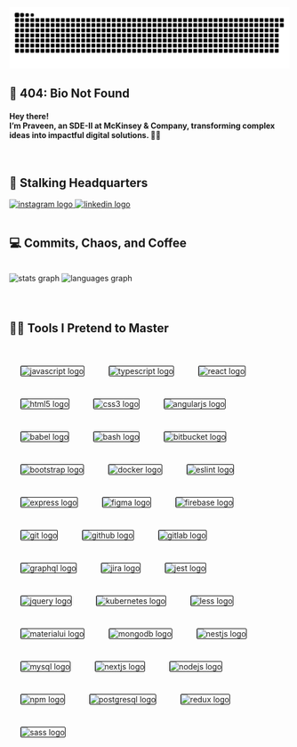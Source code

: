 
<img src="snake.svg" alt="Snake animation" />
<br clear="both">
<h2 align="left">🚧 404: Bio Not Found</h2>
<h4 align="left">Hey there!<br>I’m Praveen, an SDE-II at McKinsey & Company, transforming complex ideas into impactful digital solutions. 🚀✨</h4>
<br clear="both">
<h2 align="left">📡 Stalking Headquarters</h2>
<div align="left">
  <a href="https://www.instagram.com/pr__veen" target="_blank">
    <img src="https://img.shields.io/static/v1?message=Instagram&logo=instagram&label=&color=E4405F&logoColor=white&labelColor=&style=for-the-badge" height="35" alt="instagram logo"  />
  </a>
  <a href="https://www.linkedin.com/in/pr--veen/" target="_blank">
    <img src="https://img.shields.io/static/v1?message=LinkedIn&logo=linkedin&label=&color=0077B5&logoColor=white&labelColor=&style=for-the-badge" height="35" alt="linkedin logo"  />
  </a>
</div>
<br clear="both">
<h2 align="left">💻 Commits, Chaos, and Coffee</h2>
<br clear="both">
<div align="left">
  <img src="https://github-readme-stats.vercel.app/api?username=praveen-0910&hide_title=true&hide_rank=true&show_icons=true&include_all_commits=true&count_private=true&disable_animations=false&theme=city_lights&locale=en&hide_border=true" height="165" alt="stats graph"  />
  <img src="https://github-readme-stats.vercel.app/api/top-langs?username=praveen-0910&locale=en&hide_title=true&layout=compact&card_width=320&langs_count=5&theme=city_lights&hide_border=true" height="165" alt="languages graph"  />
</div>

###
<br clear="both">
<h2 align="left">🧙‍♂️ Tools I Pretend to Master</h2>
<br clear="both">

<div align="left">
  <img src="https://cdn.jsdelivr.net/gh/devicons/devicon/icons/javascript/javascript-original.svg" height="40" width="40" style="margin: 20px; border: 1px solid black; border-radius: 2px;" alt="javascript logo" />
  <img src="https://cdn.jsdelivr.net/gh/devicons/devicon/icons/typescript/typescript-original.svg" height="40" width="40" style="margin: 20px; border: 1px solid black; border-radius: 2px;" alt="typescript logo" />
  <img src="https://cdn.jsdelivr.net/gh/devicons/devicon/icons/react/react-original.svg" height="40" width="40" style="margin: 20px; border: 1px solid black; border-radius: 2px;" alt="react logo" />
  <img src="https://cdn.jsdelivr.net/gh/devicons/devicon/icons/html5/html5-original.svg" height="40" width="40" style="margin: 20px; border: 1px solid black; border-radius: 2px;" alt="html5 logo" />
  <img src="https://cdn.jsdelivr.net/gh/devicons/devicon/icons/css3/css3-original.svg" height="40" width="40" style="margin: 20px; border: 1px solid black; border-radius: 2px;" alt="css3 logo" />
  <img src="https://cdn.jsdelivr.net/gh/devicons/devicon/icons/angularjs/angularjs-original.svg" height="40" width="40" style="margin: 20px; border: 1px solid black; border-radius: 2px;" alt="angularjs logo" />
  <img src="https://cdn.jsdelivr.net/gh/devicons/devicon/icons/babel/babel-original.svg" height="40" width="40" style="margin: 20px; border: 1px solid black; border-radius: 2px;" alt="babel logo" />
  <img src="https://cdn.jsdelivr.net/gh/devicons/devicon/icons/bash/bash-original.svg" height="40" width="40" style="margin: 20px; border: 1px solid black; border-radius: 2px;" alt="bash logo" />
  <img src="https://cdn.jsdelivr.net/gh/devicons/devicon/icons/bitbucket/bitbucket-original.svg" height="40" width="40" style="margin: 20px; border: 1px solid black; border-radius: 2px;" alt="bitbucket logo" />
  <img src="https://cdn.jsdelivr.net/gh/devicons/devicon/icons/bootstrap/bootstrap-original.svg" height="40" width="40" style="margin: 20px; border: 1px solid black; border-radius: 2px;" alt="bootstrap logo" />
  <img src="https://cdn.jsdelivr.net/gh/devicons/devicon/icons/docker/docker-original.svg" height="40" width="40" style="margin: 20px; border: 1px solid black; border-radius: 2px;" alt="docker logo" />
  <img src="https://cdn.jsdelivr.net/gh/devicons/devicon/icons/eslint/eslint-original.svg" height="40" width="40" style="margin: 20px; border: 1px solid black; border-radius: 2px;" alt="eslint logo" />
  <img src="https://cdn.jsdelivr.net/gh/devicons/devicon/icons/express/express-original.svg" height="40" width="40" style="margin: 20px; border: 1px solid black; border-radius: 2px;" alt="express logo" />
  <img src="https://cdn.jsdelivr.net/gh/devicons/devicon/icons/figma/figma-original.svg" height="40" width="40" style="margin: 20px; border: 1px solid black; border-radius: 2px;" alt="figma logo" />
  <img src="https://cdn.jsdelivr.net/gh/devicons/devicon/icons/firebase/firebase-plain.svg" height="40" width="40" style="margin: 20px; border: 1px solid black; border-radius: 2px;" alt="firebase logo" />
  <img src="https://cdn.jsdelivr.net/gh/devicons/devicon/icons/git/git-original.svg" height="40" width="40" style="margin: 20px; border: 1px solid black; border-radius: 2px;" alt="git logo" />
  <img src="https://cdn.jsdelivr.net/gh/devicons/devicon/icons/github/github-original.svg" height="40" width="40" style="margin: 20px; border: 1px solid black; border-radius: 2px;" alt="github logo" />
  <img src="https://cdn.jsdelivr.net/gh/devicons/devicon/icons/gitlab/gitlab-original.svg" height="40" width="40" style="margin: 20px; border: 1px solid black; border-radius: 2px;" alt="gitlab logo" />
  <img src="https://cdn.jsdelivr.net/gh/devicons/devicon/icons/graphql/graphql-plain.svg" height="40" width="40" style="margin: 20px; border: 1px solid black; border-radius: 2px;" alt="graphql logo" />
  <img src="https://cdn.jsdelivr.net/gh/devicons/devicon/icons/jira/jira-original.svg" height="40" width="40" style="margin: 20px; border: 1px solid black; border-radius: 2px;" alt="jira logo" />
  <img src="https://cdn.jsdelivr.net/gh/devicons/devicon/icons/jest/jest-plain.svg" height="40" width="40" style="margin: 20px; border: 1px solid black; border-radius: 2px;" alt="jest logo" />
  <img src="https://cdn.jsdelivr.net/gh/devicons/devicon/icons/jquery/jquery-original.svg" height="40" width="40" style="margin: 20px; border: 1px solid black; border-radius: 2px;" alt="jquery logo" />
  <img src="https://cdn.jsdelivr.net/gh/devicons/devicon/icons/kubernetes/kubernetes-plain.svg" height="40" width="40" style="margin: 20px; border: 1px solid black; border-radius: 2px;" alt="kubernetes logo" />
  <img src="https://cdn.jsdelivr.net/gh/devicons/devicon/icons/less/less-plain-wordmark.svg" height="40" width="40" style="margin: 20px; border: 1px solid black; border-radius: 2px;" alt="less logo" />
  <img src="https://cdn.jsdelivr.net/gh/devicons/devicon/icons/materialui/materialui-original.svg" height="40" width="40" style="margin: 20px; border: 1px solid black; border-radius: 2px;" alt="materialui logo" />
  <img src="https://cdn.jsdelivr.net/gh/devicons/devicon/icons/mongodb/mongodb-original.svg" height="40" width="40" style="margin: 20px; border: 1px solid black; border-radius: 2px;" alt="mongodb logo" />
  <img src="https://cdn.jsdelivr.net/gh/devicons/devicon/icons/nestjs/nestjs-original.svg" height="40" width="40" style="margin: 20px; border: 1px solid black; border-radius: 2px;" alt="nestjs logo" />
  <img src="https://cdn.jsdelivr.net/gh/devicons/devicon/icons/mysql/mysql-original.svg" height="40" width="40" style="margin: 20px; border: 1px solid black; border-radius: 2px;" alt="mysql logo" />
  <img src="https://cdn.jsdelivr.net/gh/devicons/devicon/icons/nextjs/nextjs-original.svg" height="40" width="40" style="margin: 20px; border: 1px solid black; border-radius: 2px;" alt="nextjs logo" />
  <img src="https://cdn.jsdelivr.net/gh/devicons/devicon/icons/nodejs/nodejs-original.svg" height="40" width="40" style="margin: 20px; border: 1px solid black; border-radius: 2px;" alt="nodejs logo" />
  <img src="https://cdn.jsdelivr.net/gh/devicons/devicon/icons/npm/npm-original-wordmark.svg" height="40" width="40" style="margin: 20px; border: 1px solid black; border-radius: 2px;" alt="npm logo" />
  <img src="https://cdn.jsdelivr.net/gh/devicons/devicon/icons/postgresql/postgresql-original.svg" height="40" width="40" style="margin: 20px; border: 1px solid black; border-radius: 2px;" alt="postgresql logo" />
  <img src="https://cdn.jsdelivr.net/gh/devicons/devicon/icons/redux/redux-original.svg" height="40" width="40" style="margin: 20px; border: 1px solid black; border-radius: 2px;" alt="redux logo" />
  <img src="https://cdn.jsdelivr.net/gh/devicons/devicon/icons/sass/sass-original.svg" height="40" width="40" style="margin: 20px; border: 1px solid black; border-radius: 2px;" alt="sass logo" />
</div>


